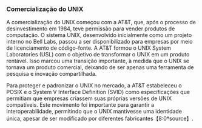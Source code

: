 ### Comercialização do UNIX

A comercialização do UNIX começou com a AT&T, que, após o processo de desinvestimento em 1984, teve permissão para vender produtos de computação. O sistema UNIX, desenvolvido inicialmente como um projeto interno no Bell Labs, passou a ser disponibilizado para empresas por meio de licenciamento de código-fonte. A AT&T formou o UNIX System Laboratories (USL) com o objetivo de transformar o UNIX em um produto rentável. Isso marcou uma transição importante, à medida que o UNIX se tornava um produto comercial, deixando de ser apenas uma ferramenta de pesquisa e inovação compartilhada.

Para proteger e padronizar o UNIX no mercado, a AT&T estabeleceu o POSIX e o System V Interface Definition (SVID) como especificações que permitiam que empresas criassem suas próprias versões de UNIX compatíveis. Este movimento foi importante para garantir a interoperabilidade, permitindo que o UNIX mantivesse uma identidade única, apesar de ser modificado por diferentes fabricantes【8:0†source】.